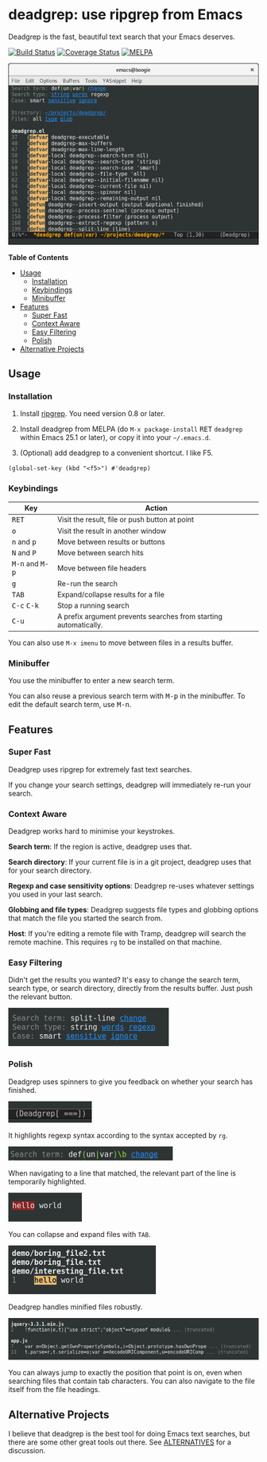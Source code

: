 # deadgrep: use ripgrep from Emacs

Deadgrep is the fast, beautiful text search that your Emacs
deserves.

 [![Build Status](https://travis-ci.org/Wilfred/deadgrep.svg?branch=master)](https://travis-ci.org/Wilfred/deadgrep) [![Coverage Status](https://coveralls.io/repos/github/Wilfred/deadgrep/badge.svg?branch=master)](https://coveralls.io/github/Wilfred/deadgrep?branch=master) [![MELPA](http://www.melpa.org/packages/deadgrep-badge.svg)](http://www.melpa.org/#/deadgrep)

![screenshot](docs/deadgrep_screenshot.png)

<!-- markdown-toc start - Don't edit this section. Run M-x markdown-toc-generate-toc again -->
**Table of Contents**

- [Usage](#usage)
    - [Installation](#installation)
    - [Keybindings](#keybindings)
    - [Minibuffer](#minibuffer)
- [Features](#features)
    - [Super Fast](#super-fast)
    - [Context Aware](#context-aware)
    - [Easy Filtering](#easy-filtering)
    - [Polish](#polish)
- [Alternative Projects](#alternative-projects)

<!-- markdown-toc end -->

## Usage

### Installation

1. Install [ripgrep](https://github.com/BurntSushi/ripgrep). You need
   version 0.8 or later.

2. Install deadgrep from MELPA (do `M-x package-install`
<kbd>RET</kbd> `deadgrep` within Emacs 25.1 or later),
or copy it into your `~/.emacs.d`.

3. (Optional) add deadgrep to a convenient shortcut. I like F5.

``` emacs-lisp
(global-set-key (kbd "<f5>") #'deadgrep)
```

### Keybindings

| Key                               | Action                                                           |
| ---                               | ---                                                              |
| <kbd>RET</kbd>                    | Visit the result, file or push button at point                   |
| <kbd>o</kbd>                      | Visit the result in another window                               |
| <kbd>n</kbd> and <kbd>p</kbd>     | Move between results or buttons                                  |
| <kbd>N</kbd> and <kbd>P</kbd>     | Move between search hits                                         |
| <kbd>M-n</kbd> and <kbd>M-p</kbd> | Move between file headers                                        |
| <kbd>g</kbd>                      | Re-run the search                                                |
| <kbd>TAB</kbd>                    | Expand/collapse results for a file                               |
| <kbd>C-c</kbd> <kbd>C-k</kbd>     | Stop a running search                                            |
| <kbd>C-u</kbd>                    | A prefix argument prevents searches from starting automatically. |

You can also use `M-x imenu` to move between files in a results
buffer.

### Minibuffer

You use the minibuffer to enter a new search term.

You can also reuse a previous search term with <kbd>M-p</kbd> in the
minibuffer. To edit the default search term, use <kbd>M-n</kbd>.

## Features

### Super Fast

Deadgrep uses ripgrep for extremely fast text searches.

If you change your search settings, deadgrep will immediately re-run
your search.

### Context Aware

Deadgrep works hard to minimise your keystrokes.

**Search term**: If the region is active, deadgrep uses that.

**Search directory**: If your current file is in a git project,
deadgrep uses that for your search directory.

**Regexp and case sensitivity options**: Deadgrep re-uses whatever
settings you used in your last search.

**Globbing and file types**: Deadgrep suggests file types and globbing
options that match the file you started the search from.

**Host**: If you're editing a remote file with Tramp, deadgrep will
search the remote machine. This requires `rg` to be installed on that
machine.

### Easy Filtering

Didn't get the results you wanted? It's easy to change the search
term, search type, or search directory, directly from the results
buffer. Just push the relevant button.

![screenshot](docs/deadgrep_filters.png)

### Polish

Deadgrep uses spinners to give you feedback on whether your search has
finished.

![screenshot](docs/deadgrep_spinner.png)

It highlights regexp syntax according to the syntax accepted by `rg`.

![screenshot](docs/deadgrep_highlight.png)

When navigating to a line that matched, the relevant part of the line
is temporarily highlighted.

![screenshot](docs/deadgrep_highlight_relevant.png)

You can collapse and expand files with `TAB`.

![screenshot](docs/deadgrep_collapsed.png)

Deadgrep handles minified files robustly.

![screenshot](docs/deadgrep_truncated.png)

You can always jump to exactly the position that point is on, even
when searching files that contain tab characters. You can also
navigate to the file itself from the file headings.

## Alternative Projects

I believe that deadgrep is the best tool for doing Emacs text
searches, but there are some other great tools out there. See
[ALTERNATIVES](docs/ALTERNATIVES.md) for a discussion.
